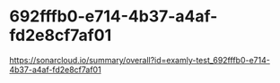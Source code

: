 # 692fffb0-e714-4b37-a4af-fd2e8cf7af01
https://sonarcloud.io/summary/overall?id=examly-test_692fffb0-e714-4b37-a4af-fd2e8cf7af01
